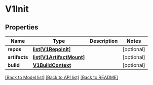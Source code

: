 # V1Init

## Properties
Name | Type | Description | Notes
------------ | ------------- | ------------- | -------------
**repos** | [**list[V1RepoInit]**](V1RepoInit.md) |  | [optional] 
**artifacts** | [**list[V1ArtifactMount]**](V1ArtifactMount.md) |  | [optional] 
**build** | [**V1BuildContext**](V1BuildContext.md) |  | [optional] 

[[Back to Model list]](../README.md#documentation-for-models) [[Back to API list]](../README.md#documentation-for-api-endpoints) [[Back to README]](../README.md)


